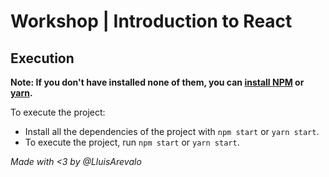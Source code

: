 # Workshop | Introduction to React

## Execution

**Note: If you don't have installed none of them, you can [install NPM](https://www.npmjs.com/get-npm) or [yarn](https://yarnpkg.com/lang/en/docs/install/).**

To execute the project:

- Install all the dependencies of the project with `npm start` or `yarn start`.
- To execute the project, run `npm start` or `yarn start`.

*Made with <3 by @LluisArevalo*
